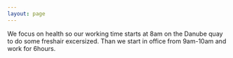 ```yaml
---
layout: page
---
```


We focus on health so our working time starts at 8am on the Danube quay to do
some freshair excersized. Than we start in office from 9am-10am and work for
6hours.
